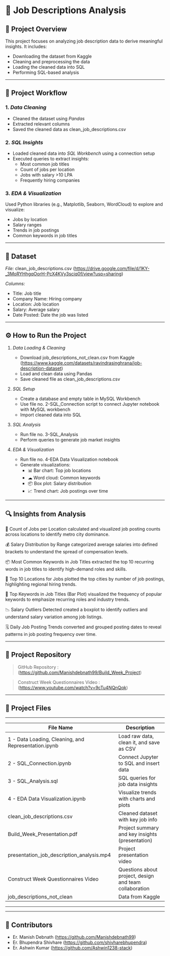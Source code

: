 # 💼 Job Descriptions Analysis

## 📌 Project Overview  
This project focuses on analyzing job description data to derive meaningful insights. It includes:
- Downloading the dataset from Kaggle  
- Cleaning and preprocessing the data  
- Loading the cleaned data into SQL  
- Performing SQL-based analysis  

---

## 🔄 Project Workflow

### 1. *Data Cleaning*  
- Cleaned the dataset using *Pandas*  
- Extracted relevant columns  
- Saved the cleaned data as clean_job_descriptions.csv  

### 2. *SQL Insights*  
- Loaded cleaned data into *SQL Workbench* using a connection setup  
- Executed queries to extract insights:  
  - Most common job titles  
  - Count of jobs per location  
  - Jobs with salary >10 LPA  
  - Frequently hiring companies  

### 3. *EDA & Visualization*  
Used Python libraries (e.g., Matplotlib, Seaborn, WordCloud) to explore and visualize:  
- Jobs by location  
- Salary ranges  
- Trends in job postings  
- Common keywords in job titles

---

## 📁 Dataset  
*File:* clean_job_descriptions.csv (https://drive.google.com/file/d/1KY-_3MoRYHhgqOorH-PcX4KVy3sciq0f/view?usp=sharing)

*Columns:*  
- Title: Job title  
- Company Name: Hiring company  
- Location: Job location  
- Salary: Average salary  
- Date Posted: Date the job was listed  

---

## ⚙ How to Run the Project

1. *Data Loading & Cleaning*  
   - Download job_descriptions_not_clean.csv from Kaggle (https://www.kaggle.com/datasets/ravindrasinghrana/job-description-dataset)
   - Load and clean data using Pandas  
   - Save cleaned file as clean_job_descriptions.csv  

2. *SQL Setup*  
   - Create a database and empty table in MySQL Workbench  
   - Use file no. 2-SQL_Connection script to connect Jupyter notebook with MySQL workbench
   - Import cleaned data into SQL  

3. *SQL Analysis*  
   - Run file no. 3-SQL_Analysis  
   - Perform queries to generate job market insights  

4. *EDA & Visualization*  
   - Run file no. 4-EDA Data Visualization notebook  
   - Generate visualizations:  
     - 📊 Bar chart: Top job locations  
     - ☁ Word cloud: Common keywords  
     - 📦 Box plot: Salary distribution  
     - 📈 Trend chart: Job postings over time  

---

## 🔍 Insights from Analysis  
📍 Count of Jobs per Location calculated and visualized job posting counts across locations to identify metro city dominance.

💰 Salary Distribution by Range categorized average salaries into defined brackets to understand the spread of compensation levels.

📦 Most Common Keywords in Job Titles extracted the top 10 recurring words in job titles to identify high-demand roles and skills.

🌆 Top 10 Locations for Jobs plotted the top cities by number of job postings, highlighting regional hiring trends.

🔑 Top Keywords in Job Titles (Bar Plot) visualized the frequency of popular keywords to emphasize recurring roles and industry trends.

📉 Salary Outliers Detected created a boxplot to identify outliers and understand salary variation among job listings.

🗓 Daily Job Posting Trends converted and grouped posting dates to reveal patterns in job posting frequency over time.

---

## 🔗 Project Repository  
> GitHub Repository : (https://github.com/Manishdebnath99/Build_Week_Project)

> Construct Week Questionnaires Video : (https://www.youtube.com/watch?v=9cTu4NQnQqk)

---
## 📁 Project Files
------------------------------------------------------------------------------------------------------------------------
| File Name                                          | Description                                                     |
|----------------------------------------------------|-----------------------------------------------------------------|
| 1 - Data Loading, Cleaning, and Representation.ipynb    | Load raw data, clean it, and save as CSV                   |
| 2 - SQL_Connection.ipynb                                | Connect Jupyter to SQL and insert data                     |
| 3 - SQL_Analysis.sql                                    | SQL queries for job data insights                          |
| 4 - EDA Data Visualization.ipynb                        | Visualize trends with charts and plots                     |               
| clean_job_descriptions.csv                              | Cleaned dataset with key job info                          |
| Build_Week_Presentation.pdf                             | Project summary and key insights (presentation)            |
| presentation_job_description_analysis.mp4               | Project presentation video                                 |
| Construct Week Questionnaires Video                     | Questions about project, design and team collaboration     |
| job_descriptions_not_clean                              | Data from Kaggle                                           |
------------------------------------------------------------------------------------------------------------------------
---
## 👥 Contributors  
- Er. Manish Debnath  (https://github.com/Manishdebnath99)
- Er. Bhupendra Shivhare (https://github.com/shivharebhupendra)
- Er. Ashwin Kumar (https://github.com/Ashwin1238-stack)

